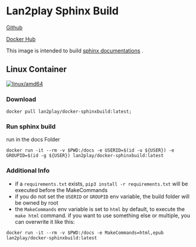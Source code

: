 # Lan2play Sphinx Build

[Github](https://github.com/Lan2Play/docker-sphinxbuild)

[Docker Hub](https://hub.docker.com/r/lan2play/docker-sphinxbuild)

This image is intended to build [sphinx documentations](https://www.sphinx-doc.org/en/master/) .

## Linux Container

[![linux/amd64](https://github.com/Lan2Play/docker-sphinxbuild/actions/workflows/build-linux-image.yml/badge.svg?branch=main)](https://github.com/Lan2Play/docker-sphinxbuild/actions/workflows/build-linux-image.yml)

### Download

```shell
docker pull lan2play/docker-sphinxbuild:latest;
```

### Run sphinx build
run in the docs Folder
```shell
docker run -it --rm -v $PWD:/docs -e USERID=$(id -u ${USER}) -e GROUPID=$(id -g ${USER}) lan2play/docker-sphinxbuild:latest
```

### Additional Info

* if a ```requirements.txt``` exists, ```pip3 install -r requirements.txt``` will be executed before the MakeCommands
* if you do not set the ```USERID``` or ```GROUPID``` env variable, the build folder will be owned by root
* the ```MakeCommands``` env variable is set to ```html``` by default, to execute the ```make html``` command. if you want to use something else or multiple, you can overwrite it like this:

```shell
docker run -it --rm -v $PWD:/docs -e MakeCommands=html,epub lan2play/docker-sphinxbuild:latest
```
